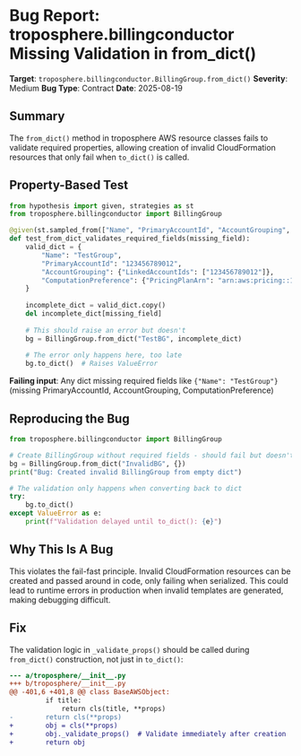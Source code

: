 # Bug Report: troposphere.billingconductor Missing Validation in from_dict()

**Target**: `troposphere.billingconductor.BillingGroup.from_dict()`
**Severity**: Medium
**Bug Type**: Contract
**Date**: 2025-08-19

## Summary

The `from_dict()` method in troposphere AWS resource classes fails to validate required properties, allowing creation of invalid CloudFormation resources that only fail when `to_dict()` is called.

## Property-Based Test

```python
from hypothesis import given, strategies as st
from troposphere.billingconductor import BillingGroup

@given(st.sampled_from(["Name", "PrimaryAccountId", "AccountGrouping", "ComputationPreference"]))
def test_from_dict_validates_required_fields(missing_field):
    valid_dict = {
        "Name": "TestGroup",
        "PrimaryAccountId": "123456789012",
        "AccountGrouping": {"LinkedAccountIds": ["123456789012"]},
        "ComputationPreference": {"PricingPlanArn": "arn:aws:pricing::123456789012:plan/test"}
    }
    
    incomplete_dict = valid_dict.copy()
    del incomplete_dict[missing_field]
    
    # This should raise an error but doesn't
    bg = BillingGroup.from_dict("TestBG", incomplete_dict)
    
    # The error only happens here, too late
    bg.to_dict()  # Raises ValueError
```

**Failing input**: Any dict missing required fields like `{"Name": "TestGroup"}` (missing PrimaryAccountId, AccountGrouping, ComputationPreference)

## Reproducing the Bug

```python
from troposphere.billingconductor import BillingGroup

# Create BillingGroup without required fields - should fail but doesn't
bg = BillingGroup.from_dict("InvalidBG", {})
print("Bug: Created invalid BillingGroup from empty dict")

# The validation only happens when converting back to dict
try:
    bg.to_dict()
except ValueError as e:
    print(f"Validation delayed until to_dict(): {e}")
```

## Why This Is A Bug

This violates the fail-fast principle. Invalid CloudFormation resources can be created and passed around in code, only failing when serialized. This could lead to runtime errors in production when invalid templates are generated, making debugging difficult.

## Fix

The validation logic in `_validate_props()` should be called during `from_dict()` construction, not just in `to_dict()`:

```diff
--- a/troposphere/__init__.py
+++ b/troposphere/__init__.py
@@ -401,6 +401,8 @@ class BaseAWSObject:
         if title:
             return cls(title, **props)
-        return cls(**props)
+        obj = cls(**props)
+        obj._validate_props()  # Validate immediately after creation
+        return obj
```